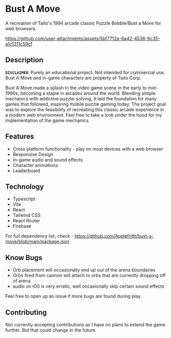 # Bust A Move

A recreation of Taito's 1994 arcade classic Puzzle Bobble/Bust a Move for web browsers.

https://github.com/user-attachments/assets/5bf7712a-6a42-4536-9c35-a1c1311c59cf

## Description
**`DISCLAIMER`**: Purely an educational project.  Not intended for commercial use.  Bust A Move and in-game characters are property of Taito Corp.

Bust A Move made a splash in the video game scene in the early to mid-1990s, becoming a staple in arcades around the world. Blending simple mechanics with addictive puzzle-solving, it laid the foundation for many games that followed, inspiring mobile puzzle gaming today.  The project goal was to explore the feasibility of recreating this classic arcade experience in a modern web environment.  Feel free to take a look under the hood for my implementation of the game mechanics.

## Features
- Cross platform functionality - play on most devices with a web browser
- Responsive Design
- In-game audio and sound effects
- Character animations
- Leaderboard

## Technology
- Typescript
- Vite
- React
- Tailwind CSS
- React Router
- Firebase

For full dependency list, check - https://github.com/Applefrittr/bust-a-move/blob/main/package.json

## Know Bugs
- Orb placement will occasionally end up out of the arena boundaries
- Orbs fired from cannon will attach to orbs that are currently dropping off of arena
- audio on iOS is very erratic, well occasionally skip certain sound effects

Feel free to open up an issue if more bugs are found during play.

## Contributing
Not currently accepting contributions as I have no plans to extend the game further.  But that could change in the future.
